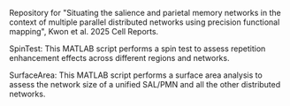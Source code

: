 Repository for "Situating the salience and parietal memory networks in the context of multiple parallel distributed networks using precision functional mapping", Kwon et al. 2025 Cell Reports.

SpinTest: This MATLAB script performs a spin test to assess repetition enhancement effects across different regions and networks.

SurfaceArea: This MATLAB script performs a surface area analysis to assess the network size of a unified SAL/PMN and all the other distributed networks.
